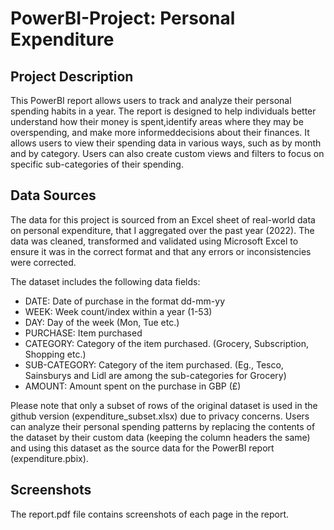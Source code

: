 # PowerBI-Project: Personal Expenditure

## Project Description

This PowerBI report allows users to track and analyze their personal spending habits in a year. The report is designed to help individuals better understand how their
money is spent,identify areas where they may be overspending, and make more informeddecisions about their finances. It allows users to view their spending data in
various ways, such as by month and by category. Users can also create custom views and filters to focus on specific sub-categories of their spending.


## Data Sources
The data for this project is sourced from an Excel sheet of real-world data on personal expenditure, that I aggregated over the past year (2022). The data was cleaned, 
transformed and validated using Microsoft Excel to ensure it was in the correct format and that any errors or inconsistencies were corrected.

The dataset includes the following data fields:
- DATE: Date of purchase in the format dd-mm-yy
- WEEK: Week count/index within a year (1-53)
- DAY: Day of the week (Mon, Tue etc.)
- PURCHASE: Item purchased
- CATEGORY: Category of the item purchased. (Grocery, Subscription, Shopping etc.)
- SUB-CATEGORY: Category of the item purchased. (Eg., Tesco, Sainsburys and Lidl are among the sub-categories for Grocery)
- AMOUNT: Amount spent on the purchase in GBP (£)

Please note that only a subset of rows of the original dataset is used in the github version (expenditure_subset.xlsx) due to privacy concerns. Users can analyze their personal spending patterns
by replacing the contents of the dataset by their custom data (keeping the column headers the same) and using this dataset as the source data for the PowerBI report 
(expenditure.pbix).

## Screenshots
The report.pdf file contains screenshots of each page in the report.
